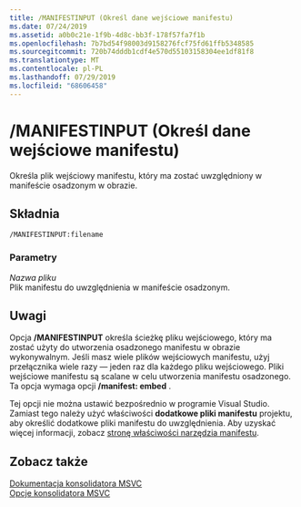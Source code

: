 ```yaml
---
title: /MANIFESTINPUT (Określ dane wejściowe manifestu)
ms.date: 07/24/2019
ms.assetid: a0b0c21e-1f9b-4d8c-bb3f-178f57fa7f1b
ms.openlocfilehash: 7b7bd54f98003d9158276fcf75fd61ffb5348585
ms.sourcegitcommit: 720b74dddb1cdf4e570d55103158304ee1df81f8
ms.translationtype: MT
ms.contentlocale: pl-PL
ms.lasthandoff: 07/29/2019
ms.locfileid: "68606458"
---
```

# <a name="manifestinput-specify-manifest-input"></a>/MANIFESTINPUT (Określ dane wejściowe manifestu)

Określa plik wejściowy manifestu, który ma zostać uwzględniony w manifeście osadzonym w obrazie.

## <a name="syntax"></a>Składnia

```
/MANIFESTINPUT:filename
```

### <a name="parameters"></a>Parametry

*Nazwa pliku*<br/>
Plik manifestu do uwzględnienia w manifeście osadzonym.

## <a name="remarks"></a>Uwagi

Opcja **/MANIFESTINPUT** określa ścieżkę pliku wejściowego, który ma zostać użyty do utworzenia osadzonego manifestu w obrazie wykonywalnym. Jeśli masz wiele plików wejściowych manifestu, użyj przełącznika wiele razy — jeden raz dla każdego pliku wejściowego. Pliki wejściowe manifestu są scalane w celu utworzenia manifestu osadzonego. Ta opcja wymaga opcji **/manifest: embed** .

Tej opcji nie można ustawić bezpośrednio w programie Visual Studio. Zamiast tego należy użyć właściwości **dodatkowe pliki manifestu** projektu, aby określić dodatkowe pliki manifestu do uwzględnienia. Aby uzyskać więcej informacji, zobacz [stronę właściwości narzędzia manifestu](manifest-tool-property-pages.md).

## <a name="see-also"></a>Zobacz także

[Dokumentacja konsolidatora MSVC](linking.md)<br/>
[Opcje konsolidatora MSVC](linker-options.md)
